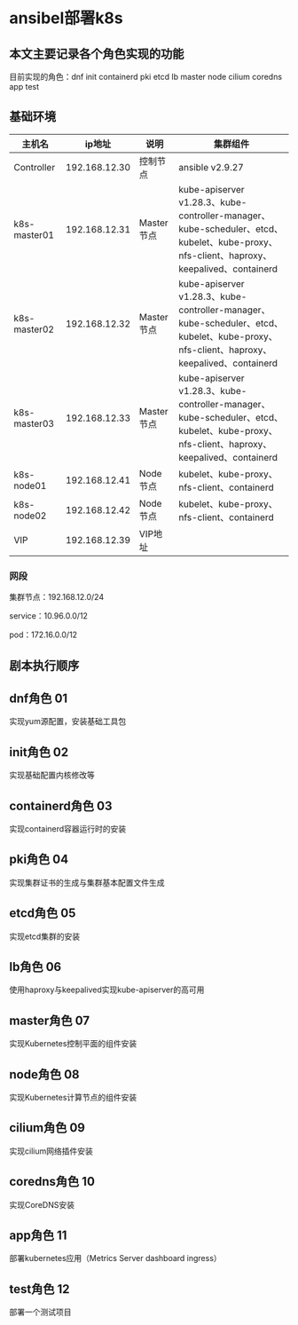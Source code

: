 # ansibel部署k8s

## 本文主要记录各个角色实现的功能

目前实现的角色：dnf init containerd pki etcd lb master node cilium coredns app test

## 基础环境



| 主机名       | ip地址        | 说明       | 集群组件                                                     |
| ------------ | ------------- | ---------- | ------------------------------------------------------------ |
| Controller   | 192.168.12.30 | 控制节点   | ansible v2.9.27                                              |
| k8s-master01 | 192.168.12.31 | Master节点 | kube-apiserver v1.28.3、kube-controller-manager、kube-scheduler、etcd、kubelet、kube-proxy、nfs-client、haproxy、keepalived、containerd |
| k8s-master02 | 192.168.12.32 | Master节点 | kube-apiserver v1.28.3、kube-controller-manager、kube-scheduler、etcd、kubelet、kube-proxy、nfs-client、haproxy、keepalived、containerd |
| k8s-master03 | 192.168.12.33 | Master节点 | kube-apiserver v1.28.3、kube-controller-manager、kube-scheduler、etcd、kubelet、kube-proxy、nfs-client、haproxy、keepalived、containerd |
| k8s-node01   | 192.168.12.41 | Node节点   | kubelet、kube-proxy、nfs-client、containerd                  |
| k8s-node02   | 192.168.12.42 | Node节点   | kubelet、kube-proxy、nfs-client、containerd                  |
| VIP          | 192.168.12.39 | VIP地址    |                                                              |

### 网段

集群节点：192.168.12.0/24

service：10.96.0.0/12

pod：172.16.0.0/12

## 剧本执行顺序



## dnf角色 01

实现yum源配置，安装基础工具包

## init角色 02

实现基础配置内核修改等

## containerd角色 03

实现containerd容器运行时的安装

## pki角色 04

实现集群证书的生成与集群基本配置文件生成

## etcd角色 05

实现etcd集群的安装

## lb角色 06

使用haproxy与keepalived实现kube-apiserver的高可用

## master角色 07

实现Kubernetes控制平面的组件安装

## node角色 08

实现Kubernetes计算节点的组件安装

## cilium角色 09

实现cilium网络插件安装

## coredns角色 10

实现CoreDNS安装

## app角色 11

部署kubernetes应用（Metrics Server dashboard ingress）

## test角色 12

部署一个测试项目